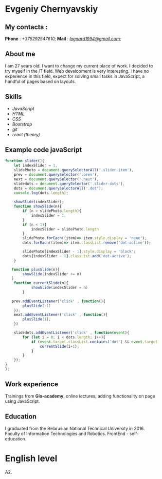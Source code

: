 # Evgeniy Chernyavskiy

## My contacts :
**Phone** : *+375292547610;*
**Mail** : *lognard1994@gmail.com;*

## About me
I am 27 years old. I want to change my current place of work.
I decided to try myself in the IT field.
Web development is very interesting.
I have no experience in this field, expect for solving small tasks in JavaScript,
a handful of pages based on layouts.

## Skills
* *JavaScript* 
* *HTML*
* *CSS*
* *Bootstrap*
* *git*
* *react (theory)*

## Example code javaScript
```javascript
function slider(){
    let indexSlider = 1,
    slidePhoto = document.querySelectorAll('.slider-item'),
    prev = document.querySelector('.prev'),
    next = document.querySelector('.next'),
    slidedots = document.querySelector('.slider-dots'),
    dots = document.querySelectorAll('.dot');
    console.log(dots.length);
    
    showSlide(indexSlider);
    function showSlide(n){
        if (n > slidePhoto.length){
            indexSlider = 1;
        }
        if (n < 1){
            indexSlider = slidePhoto.length
        }
        slidePhoto.forEach((item)=> item.style.display = 'none');
        dots.forEach((item)=> item.classList.remove('dot-active'));

        slidePhoto[indexSlider - 1].style.display = 'block';
        dots[indexSlider - 1].classList.add('dot-active');
    }

   function plusSlide(n){
        showSlide(indexSlider += n)
   }
    function currentSlide(n){
            showSlide(indexSlider = n)
        }
   
   prev.addEventListener('click' , function(){
        plusSlide(-1)
    });
    next.addEventListener('click' , function(){
        plusSlide(1);
    })

    slidedots.addEventListener('click' , function(event){
        for (let i = 0; i < dots.length; i++){
            if (event.target.classList.contains('dot') && event.target == dots[i]){
                currentSlide(i+1);
            }
        }
    });
}
};
```
## Work experience
Trainings from **Glo-academy**, online lectures, adding functionality on page using JavaScript.

## Education 
I graduated from the Belarusian National Technical University in 2016.
Faculty of Information Technologies and Robotics.
FrontEnd - self-education.

# English level
A2.
